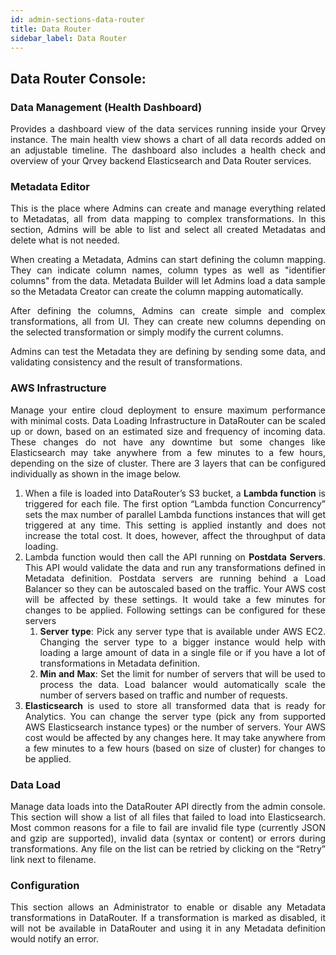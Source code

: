 ```yaml
---
id: admin-sections-data-router
title: Data Router
sidebar_label: Data Router
---
```


<div style="text-align: justify">

## Data Router Console: 

### Data Management (Health Dashboard)

Provides a dashboard view of the data services running inside your Qrvey instance. The main health view shows a chart of all data records added on an adjustable timeline. The dashboard also includes a health check and overview of your Qrvey backend Elasticsearch and Data Router services.

### Metadata Editor 

This is the place where Admins can create and manage everything related to Metadatas, all from data mapping to complex transformations. In this section, Admins will be able to list and select all created Metadatas and delete what is not needed.

When creating a Metadata, Admins can start defining the column mapping. They can indicate column names, column types as well as "identifier columns" from the data. Metadata Builder will let Admins load a data sample so the Metadata Creator can create the column mapping automatically.

After defining the columns, Admins can create simple and complex transformations, all from UI. They can create new columns depending on the selected transformation or simply modify the current columns.

Admins can test the Metadata they are defining by sending some data, and validating consistency and the result of transformations.


### AWS Infrastructure

Manage your entire cloud deployment to ensure maximum performance with minimal costs. Data Loading Infrastructure in DataRouter can be scaled up or down, based on an estimated size and frequency of incoming data. These changes do not have any downtime but some changes like Elasticsearch may take anywhere from a few minutes to a few hours, depending on the size of cluster. There are 3 layers that can be configured individually as shown in the image below.

1. When a file is loaded into DataRouter’s S3 bucket, a **Lambda function** is triggered for each file. The first option “Lambda function Concurrency” sets the max number of parallel Lambda functions instances that will get triggered at any time. This setting is applied instantly and does not increase the total cost. It does, however, affect the throughput of data loading.
2. Lambda function would then call the API running on **Postdata Servers**. This API would validate the data and run any transformations defined in Metadata definition. Postdata servers are running behind a Load Balancer so they can be autoscaled based on the traffic. Your AWS cost will be affected by these settings. It would take a few minutes for changes to be applied. Following settings can be configured for these servers
    1. **Server type**: Pick any server type that is available under AWS EC2. Changing the server type to a bigger instance would help with loading a large amount of data in a single file or if you have a lot of transformations in Metadata definition.
    2. **Min and Max**: Set the limit for number of servers that will be used to process the data. Load balancer would automatically scale the number of servers based on traffic and number of requests.
3. **Elasticsearch** is used to store all transformed data that is ready for Analytics. You can change the server type (pick any from supported AWS Elasticsearch instance types) or the number of servers. Your AWS cost would be affected by any changes here. It may take anywhere from a few minutes to a few hours (based on size of cluster) for changes to be applied.

### Data Load

Manage data loads into the DataRouter API directly from the admin console. This section will show a list of all files that failed to load into Elasticsearch. Most common reasons for a file to fail are invalid file type (currently JSON and gzip are supported), invalid data (syntax or content) or errors during transformations. Any file on the list can be retried by clicking on the “Retry” link next to filename. 

### Configuration

This section allows an Administrator to enable or disable any Metadata transformations in DataRouter. If a transformation is marked as disabled, it will not be available in DataRouter and using it in any Metadata definition would notify an error.